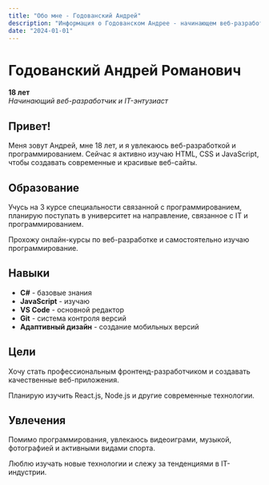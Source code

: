 ```yaml
---
title: "Обо мне - Годованский Андрей"
description: "Информация о Годованском Андрее - начинающем веб-разработчике"
date: "2024-01-01"
---
```


# Годованский Андрей Романович

**18 лет**  
*Начинающий веб-разработчик и IT-энтузиаст*

## Привет!

Меня зовут Андрей, мне 18 лет, и я увлекаюсь веб-разработкой и программированием. Сейчас я активно изучаю HTML, CSS и JavaScript, чтобы создавать современные и красивые веб-сайты.

## Образование

Учусь на 3 курсе специальности связанной с программированием, планирую поступать в университет на направление, связанное с IT и программированием.

Прохожу онлайн-курсы по веб-разработке и самостоятельно изучаю программирование.

## Навыки

- **C#** - базовые знания
- **JavaScript** - изучаю
- **VS Code** - основной редактор
- **Git** - система контроля версий
- **Адаптивный дизайн** - создание мобильных версий

## Цели

Хочу стать профессиональным фронтенд-разработчиком и создавать качественные веб-приложения.

Планирую изучить React.js, Node.js и другие современные технологии.

## Увлечения

Помимо программирования, увлекаюсь видеоиграми, музыкой, фотографией и активными видами спорта.

Люблю изучать новые технологии и слежу за тенденциями в IT-индустрии.
